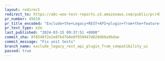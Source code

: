 ```yaml
---
layout: redirect
redirect_to: https://a8c-woo-test-reports.s3.amazonaws.com/public/pr/45610/e2e/index.html
pr_number: 45610
pr_title_encoded: "Exclude+the+Legacy+REST+API+plugin+from+the+feature+compatibility+UI"
pr_test_type: e2e
last_published: "2024-03-15 09:37:51 +0000"
commit_sha: 0f85d8f2e2e8fbd7b8e8f959947d828d66a9bdae
commit_message: "Fix unit tests"
branch_name: exclude_legacy_rest_api_plugin_from_compatibility_ui
passed: true
---
```

